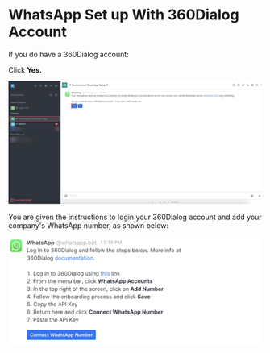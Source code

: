 # WhatsApp Set up With 360Dialog Account

If you do have a 360Dialog account:

Click **Yes.**

![](<../../../../../../../.gitbook/assets/image (557).png>)

You are given the instructions to login your 360Dialog account and add your company's WhatsApp number, as shown below:

![](<../../../../../../../.gitbook/assets/image (802).png>)
